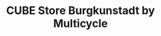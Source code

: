 ---
title: "CUBE Store Burgkunstadt by Multicycle"
url: /burgkunstadt/cube-store-burgkunstadt-by-multicycle/
shop: Fahrrad
---